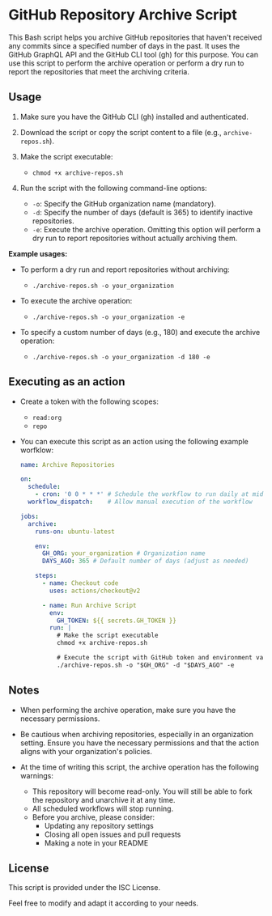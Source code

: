 # GitHub Repository Archive Script

This Bash script helps you archive GitHub repositories that haven't received any commits since a specified number of days in the past. It uses the GitHub GraphQL API and the GitHub CLI tool (gh) for this purpose. You can use this script to perform the archive operation or perform a dry run to report the repositories that meet the archiving criteria.

## Usage

1. Make sure you have the GitHub CLI (gh) installed and authenticated.

2. Download the script or copy the script content to a file (e.g., `archive-repos.sh`).

3. Make the script executable:

   - `chmod +x archive-repos.sh`

4. Run the script with the following command-line options:

   - `-o`: Specify the GitHub organization name (mandatory).
   - `-d`: Specify the number of days (default is 365) to identify inactive repositories.
   - `-e`: Execute the archive operation. Omitting this option will perform a dry run to report repositories without actually archiving them.

**Example usages:**

- To perform a dry run and report repositories without archiving:

  - `./archive-repos.sh -o your_organization`

- To execute the archive operation:

  - `./archive-repos.sh -o your_organization -e`

- To specify a custom number of days (e.g., 180) and execute the archive operation:

  - `./archive-repos.sh -o your_organization -d 180 -e`

## Executing as an action

- Create a token with the following scopes:
  - `read:org`
  - `repo`

- You can execute this script as an action using the following example worfklow:

  ```yaml
  name: Archive Repositories

  on:
    schedule:
      - cron: '0 0 * * *' # Schedule the workflow to run daily at midnight
    workflow_dispatch:    # Allow manual execution of the workflow

  jobs:
    archive:
      runs-on: ubuntu-latest

      env:
        GH_ORG: your_organization # Organization name
        DAYS_AGO: 365 # Default number of days (adjust as needed)

      steps:
        - name: Checkout code
          uses: actions/checkout@v2

        - name: Run Archive Script
          env:
            GH_TOKEN: ${{ secrets.GH_TOKEN }}
          run: |
            # Make the script executable
            chmod +x archive-repos.sh

            # Execute the script with GitHub token and environment variables
            ./archive-repos.sh -o "$GH_ORG" -d "$DAYS_AGO" -e
  ```

## Notes

- When performing the archive operation, make sure you have the necessary permissions.

- Be cautious when archiving repositories, especially in an organization setting. Ensure you have the necessary permissions and that the action aligns with your organization's policies.

- At the time of writing this script, the archive operation has the following warnings:
  - This repository will become read-only.
    You will still be able to fork the repository and unarchive it at any time.
  - All scheduled workflows will stop running.
  - Before you archive, please consider:
    - Updating any repository settings
    - Closing all open issues and pull requests
    - Making a note in your README

## License

This script is provided under the ISC License.

Feel free to modify and adapt it according to your needs.
